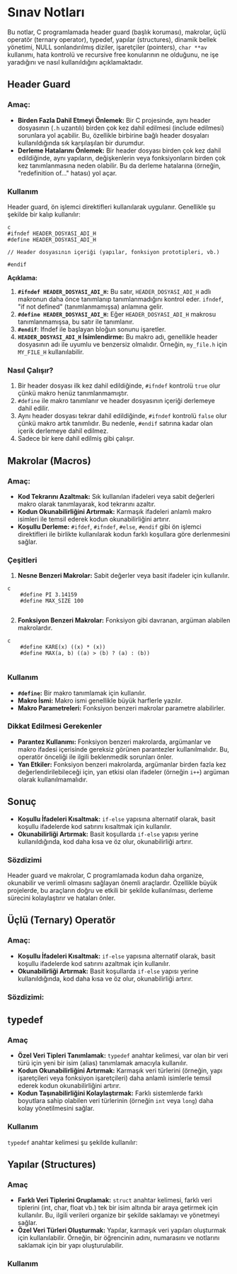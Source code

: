 # Sınav Notları

Bu notlar, C programlamada header guard (başlık koruması), makrolar, üçlü operatör (ternary operator), typedef, yapılar (structures), dinamik bellek yönetimi, NULL sonlandırılmış diziler, işaretçiler (pointers), `char **av` kullanımı, hata kontrolü ve recursive free konularının ne olduğunu, ne işe yaradığını ve nasıl kullanıldığını açıklamaktadır.



## Header Guard

### Amaç:
*   **Birden Fazla Dahil Etmeyi Önlemek:** Bir C projesinde, aynı header dosyasının (`.h` uzantılı) birden çok kez dahil edilmesi (include edilmesi) sorunlara yol açabilir. Bu, özellikle birbirine bağlı header dosyaları kullanıldığında sık karşılaşılan bir durumdur.
*   **Derleme Hatalarını Önlemek:** Bir header dosyası birden çok kez dahil edildiğinde, aynı yapıların, değişkenlerin veya fonksiyonların birden çok kez tanımlanmasına neden olabilir. Bu da derleme hatalarına (örneğin, "redefinition of..." hatası) yol açar.

### Kullanım
Header guard, ön işlemci direktifleri kullanılarak uygulanır. Genellikle şu şekilde bir kalıp kullanılır:
```
c
#ifndef HEADER_DOSYASI_ADI_H
#define HEADER_DOSYASI_ADI_H

// Header dosyasının içeriği (yapılar, fonksiyon prototipleri, vb.)

#endif
```
**Açıklama:**

1.  **`#ifndef HEADER_DOSYASI_ADI_H`:** Bu satır, `HEADER_DOSYASI_ADI_H` adlı makronun daha önce tanımlanıp tanımlanmadığını kontrol eder. `ifndef`, "if not defined" (tanımlanmamışsa) anlamına gelir.
2.  **`#define HEADER_DOSYASI_ADI_H`:** Eğer `HEADER_DOSYASI_ADI_H` makrosu tanımlanmamışsa, bu satır ile tanımlanır.
3. **`#endif`**: Ifndef ile başlayan bloğun sonunu işaretler.
4.  **`HEADER_DOSYASI_ADI_H` İsimlendirme:** Bu makro adı, genellikle header dosyasının adı ile uyumlu ve benzersiz olmalıdır. Örneğin, `my_file.h` için `MY_FILE_H` kullanılabilir.

### Nasıl Çalışır?
1.  Bir header dosyası ilk kez dahil edildiğinde, `#ifndef` kontrolü `true` olur çünkü makro henüz tanımlanmamıştır.
2.  `#define` ile makro tanımlanır ve header dosyasının içeriği derlemeye dahil edilir.
3.  Aynı header dosyası tekrar dahil edildiğinde, `#ifndef` kontrolü `false` olur çünkü makro artık tanımlıdır. Bu nedenle, `#endif` satırına kadar olan içerik derlemeye dahil edilmez.
4. Sadece bir kere dahil edilmiş gibi çalışır.

## Makrolar (Macros)

### Amaç:
*   **Kod Tekrarını Azaltmak:** Sık kullanılan ifadeleri veya sabit değerleri makro olarak tanımlayarak, kod tekrarını azaltır.
*   **Kodun Okunabilirliğini Artırmak:** Karmaşık ifadeleri anlamlı makro isimleri ile temsil ederek kodun okunabilirliğini artırır.
*   **Koşullu Derleme:** `#ifdef`, `#ifndef`, `#else`, `#endif` gibi ön işlemci direktifleri ile birlikte kullanılarak kodun farklı koşullara göre derlenmesini sağlar.

### Çeşitleri

1.  **Nesne Benzeri Makrolar:** Sabit değerler veya basit ifadeler için kullanılır.
```
c
    #define PI 3.14159
    #define MAX_SIZE 100
    
```
2.  **Fonksiyon Benzeri Makrolar:** Fonksiyon gibi davranan, argüman alabilen makrolardır.
```
c
    #define KARE(x) ((x) * (x))
    #define MAX(a, b) ((a) > (b) ? (a) : (b))
    
```
### Kullanım

*   **`#define`:** Bir makro tanımlamak için kullanılır.
*   **Makro İsmi:** Makro ismi genellikle büyük harflerle yazılır.
* **Makro Parametreleri:** Fonksiyon benzeri makrolar parametre alabilirler.

### Dikkat Edilmesi Gerekenler

*   **Parantez Kullanımı:** Fonksiyon benzeri makrolarda, argümanlar ve makro ifadesi içerisinde gereksiz görünen parantezler kullanılmalıdır. Bu, operatör önceliği ile ilgili beklenmedik sorunları önler.
*   **Yan Etkiler:** Fonksiyon benzeri makrolarda, argümanlar birden fazla kez değerlendirilebileceği için, yan etkisi olan ifadeler (örneğin `i++`) argüman olarak kullanılmamalıdır.

## Sonuç
*   **Koşullu İfadeleri Kısaltmak:** `if-else` yapısına alternatif olarak, basit koşullu ifadelerde kod satırını kısaltmak için kullanılır.
*   **Okunabilirliği Artırmak:** Basit koşullarda `if-else` yapısı yerine kullanıldığında, kod daha kısa ve öz olur, okunabilirliği artırır.

### Sözdizimi


Header guard ve makrolar, C programlamada kodun daha organize, okunabilir ve verimli olmasını sağlayan önemli araçlardır. Özellikle büyük projelerde, bu araçların doğru ve etkili bir şekilde kullanılması, derleme sürecini kolaylaştırır ve hataları önler.
## Üçlü (Ternary) Operatör

### Amaç:

*   **Koşullu İfadeleri Kısaltmak:** `if-else` yapısına alternatif olarak, basit koşullu ifadelerde kod satırını azaltmak için kullanılır.
*   **Okunabilirliği Artırmak:** Basit koşullarda `if-else` yapısı yerine kullanıldığında, kod daha kısa ve öz olur, okunabilirliği artırır.

### Sözdizimi:




## typedef

### Amaç

*   **Özel Veri Tipleri Tanımlamak:** `typedef` anahtar kelimesi, var olan bir veri türü için yeni bir isim (alias) tanımlamak amacıyla kullanılır.
*   **Kodun Okunabilirliğini Artırmak:** Karmaşık veri türlerini (örneğin, yapı işaretçileri veya fonksiyon işaretçileri) daha anlamlı isimlerle temsil ederek kodun okunabilirliğini artırır.
*   **Kodun Taşınabilirliğini Kolaylaştırmak:** Farklı sistemlerde farklı boyutlara sahip olabilen veri türlerinin (örneğin `int` veya `long`) daha kolay yönetilmesini sağlar.

### Kullanım

`typedef` anahtar kelimesi şu şekilde kullanılır:

## Yapılar (Structures)

### Amaç
* **Farklı Veri Tiplerini Gruplamak:** `struct` anahtar kelimesi, farklı veri tiplerini (int, char, float vb.) tek bir isim altında bir araya getirmek için kullanılır. Bu, ilgili verileri organize bir şekilde saklamayı ve yönetmeyi sağlar.
* **Özel Veri Türleri Oluşturmak:** Yapılar, karmaşık veri yapıları oluşturmak için kullanılabilir. Örneğin, bir öğrencinin adını, numarasını ve notlarını saklamak için bir yapı oluşturulabilir.

### Kullanım

